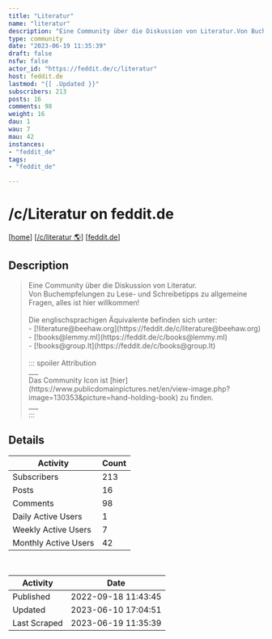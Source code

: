 ```yaml
---
title: "Literatur" 
name: "literatur"
description: "Eine Community über die Diskussion von Literatur.Von Buchempfelungen zu Lese- und Schreibetipps zu allgemeine Fragen, alles ist hier willkommen!Die englischsprachigen Äquivalente befinden sich unter:- [!literature@beehaw.org](https://feddit.de/c/literature@beehaw.org)- [!books@lemmy.ml](https://feddit.de/c/books@lemmy.ml)- [!books@group.lt](https://feddit.de/c/books@group.lt) ::: spoiler Attribution___Das Community Icon ist [hier](https://www.publicdomainpictures.net/en/view-image.php?image=130353&picture=hand-holding-book) zu finden.___:::"
type: community
date: "2023-06-19 11:35:39"
draft: false
nsfw: false
actor_id: "https://feddit.de/c/literatur"
host: feddit.de
lastmod: "{[ .Updated }}"
subscribers: 213
posts: 16
comments: 98
weight: 16
dau: 1
wau: 7
mau: 42
instances:
- "feddit_de"
tags: 
- "feddit_de"

---
```


# /c/Literatur on feddit.de

[[home](/)]
[[/c/literatur 🌎](https://feddit.de/c/literatur)]
[[feddit.de](/instances/feddit_de)]


## Description 

<blockquote class="description">
Eine Community über die Diskussion von Literatur.<br>Von Buchempfelungen zu Lese- und Schreibetipps zu allgemeine Fragen, alles ist hier willkommen!<br><br>Die englischsprachigen Äquivalente befinden sich unter:<br>- [!literature@beehaw.org](https://feddit.de/c/literature@beehaw.org)<br>- [!books@lemmy.ml](https://feddit.de/c/books@lemmy.ml)<br>- [!books@group.lt](https://feddit.de/c/books@group.lt) <br><br>::: spoiler Attribution<br>___<br>Das Community Icon ist [hier](https://www.publicdomainpictures.net/en/view-image.php?image=130353&picture=hand-holding-book) zu finden.<br>___<br>:::
</blockquote>


## Details

| Activity | Count  |
|----------------------|---|
| Subscribers          | 213 |
| Posts                | 16  |
| Comments             | 98  |
| Daily Active Users   | 1  |
| Weekly Active Users  | 7  |
| Monthly Active Users | 42  |

<br>

| Activity | Date |
|----------------------|---|
| Published            | 2022-09-18 11:43:45 |
| Updated              | 2023-06-10 17:04:51 |
| Last Scraped         | 2023-06-19 11:35:39 |
